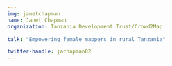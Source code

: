 ```yaml
---
img: janetchapman
name: Janet Chapman
organization: Tanzania Development Trust/Crowd2Map

talk: "Empowering female mappers in rural Tanzania"

twitter-handle: jachapman82
---
```

